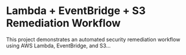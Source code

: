 # Lambda + EventBridge + S3 Remediation Workflow

This project demonstrates an automated security remediation workflow using AWS Lambda, EventBridge, and S3...

